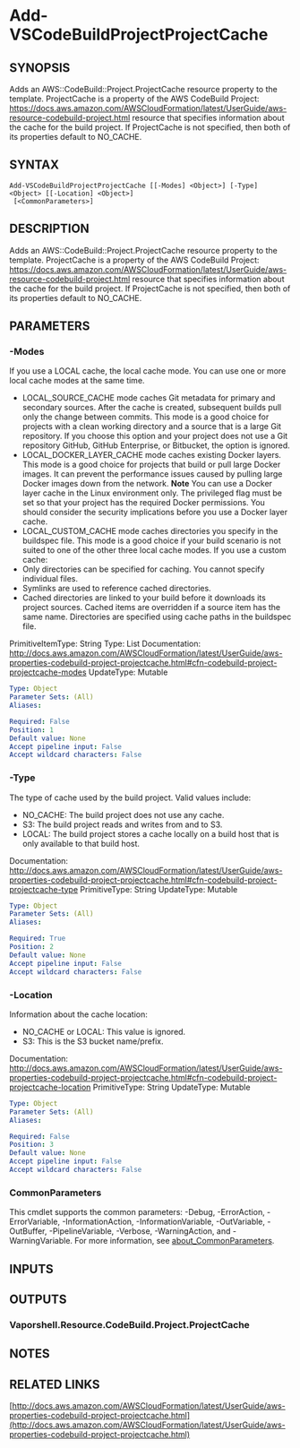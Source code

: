 # Add-VSCodeBuildProjectProjectCache

## SYNOPSIS
Adds an AWS::CodeBuild::Project.ProjectCache resource property to the template.
ProjectCache is a property of the AWS CodeBuild Project: https://docs.aws.amazon.com/AWSCloudFormation/latest/UserGuide/aws-resource-codebuild-project.html resource that specifies information about the cache for the build project.
If ProjectCache is not specified, then both of its properties default to NO_CACHE.

## SYNTAX

```
Add-VSCodeBuildProjectProjectCache [[-Modes] <Object>] [-Type] <Object> [[-Location] <Object>]
 [<CommonParameters>]
```

## DESCRIPTION
Adds an AWS::CodeBuild::Project.ProjectCache resource property to the template.
ProjectCache is a property of the AWS CodeBuild Project: https://docs.aws.amazon.com/AWSCloudFormation/latest/UserGuide/aws-resource-codebuild-project.html resource that specifies information about the cache for the build project.
If ProjectCache is not specified, then both of its properties default to NO_CACHE.

## PARAMETERS

### -Modes
If you use a LOCAL cache, the local cache mode.
You can use one or more local cache modes at the same time.
+  LOCAL_SOURCE_CACHE mode caches Git metadata for primary and secondary sources.
After the cache is created, subsequent builds pull only the change between commits.
This mode is a good choice for projects with a clean working directory and a source that is a large Git repository.
If you choose this option and your project does not use a Git repository GitHub, GitHub Enterprise, or Bitbucket, the option is ignored.
+  LOCAL_DOCKER_LAYER_CACHE mode caches existing Docker layers.
This mode is a good choice for projects that build or pull large Docker images.
It can prevent the performance issues caused by pulling large Docker images down from the network.
**Note**
You can use a Docker layer cache in the Linux environment only.
The privileged flag must be set so that your project has the required Docker permissions.
You should consider the security implications before you use a Docker layer cache.
+  LOCAL_CUSTOM_CACHE mode caches directories you specify in the buildspec file.
This mode is a good choice if your build scenario is not suited to one of the other three local cache modes.
If you use a custom cache:
+  Only directories can be specified for caching.
You cannot specify individual files.
+  Symlinks are used to reference cached directories.
+  Cached directories are linked to your build before it downloads its project sources.
Cached items are overridden if a source item has the same name.
Directories are specified using cache paths in the buildspec file.

PrimitiveItemType: String
Type: List
Documentation: http://docs.aws.amazon.com/AWSCloudFormation/latest/UserGuide/aws-properties-codebuild-project-projectcache.html#cfn-codebuild-project-projectcache-modes
UpdateType: Mutable

```yaml
Type: Object
Parameter Sets: (All)
Aliases:

Required: False
Position: 1
Default value: None
Accept pipeline input: False
Accept wildcard characters: False
```

### -Type
The type of cache used by the build project.
Valid values include:
+  NO_CACHE: The build project does not use any cache.
+  S3: The build project reads and writes from and to S3.
+  LOCAL: The build project stores a cache locally on a build host that is only available to that build host.

Documentation: http://docs.aws.amazon.com/AWSCloudFormation/latest/UserGuide/aws-properties-codebuild-project-projectcache.html#cfn-codebuild-project-projectcache-type
PrimitiveType: String
UpdateType: Mutable

```yaml
Type: Object
Parameter Sets: (All)
Aliases:

Required: True
Position: 2
Default value: None
Accept pipeline input: False
Accept wildcard characters: False
```

### -Location
Information about the cache location:
+  NO_CACHE or LOCAL: This value is ignored.
+  S3: This is the S3 bucket name/prefix.

Documentation: http://docs.aws.amazon.com/AWSCloudFormation/latest/UserGuide/aws-properties-codebuild-project-projectcache.html#cfn-codebuild-project-projectcache-location
PrimitiveType: String
UpdateType: Mutable

```yaml
Type: Object
Parameter Sets: (All)
Aliases:

Required: False
Position: 3
Default value: None
Accept pipeline input: False
Accept wildcard characters: False
```

### CommonParameters
This cmdlet supports the common parameters: -Debug, -ErrorAction, -ErrorVariable, -InformationAction, -InformationVariable, -OutVariable, -OutBuffer, -PipelineVariable, -Verbose, -WarningAction, and -WarningVariable. For more information, see [about_CommonParameters](http://go.microsoft.com/fwlink/?LinkID=113216).

## INPUTS

## OUTPUTS

### Vaporshell.Resource.CodeBuild.Project.ProjectCache
## NOTES

## RELATED LINKS

[http://docs.aws.amazon.com/AWSCloudFormation/latest/UserGuide/aws-properties-codebuild-project-projectcache.html](http://docs.aws.amazon.com/AWSCloudFormation/latest/UserGuide/aws-properties-codebuild-project-projectcache.html)

